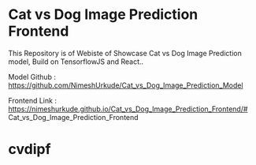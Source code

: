 # Cat vs Dog Image Prediction Frontend
This Repository is of Webiste of Showcase Cat vs Dog Image Prediction model, Build on TensorflowJS and React..

Model Github : https://github.com/NimeshUrkude/Cat_vs_Dog_Image_Prediction_Model

Frontend Link : https://nimeshurkude.github.io/Cat_vs_Dog_Image_Prediction_Frontend/# Cat_vs_Dog_Image_Prediction_Frontend
# cvdipf
